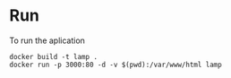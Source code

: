 # Run

To run the aplication

```
docker build -t lamp .
docker run -p 3000:80 -d -v $(pwd):/var/www/html lamp
```